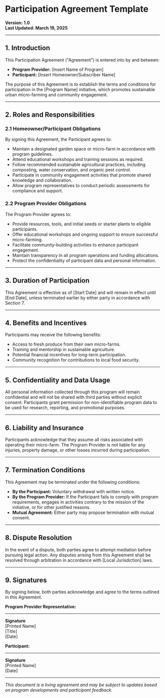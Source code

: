 # Participation Agreement Template

**Version: 1.0**  
**Last Updated: March 19, 2025**  

---

## **1. Introduction**

This Participation Agreement ("Agreement") is entered into by and between:  
- **Program Provider:** [Insert Name of Program]  
- **Participant:** [Insert Homeowner/Subscriber Name]  

The purpose of this Agreement is to establish the terms and conditions for participation in the [Program Name] initiative, which promotes sustainable urban micro-farming and community engagement.

---

## **2. Roles and Responsibilities**

### **2.1 Homeowner/Participant Obligations**  
By signing this Agreement, the Participant agrees to:  
- Maintain a designated garden space or micro-farm in accordance with program guidelines.  
- Attend educational workshops and training sessions as required.  
- Follow recommended sustainable agricultural practices, including composting, water conservation, and organic pest control.  
- Participate in community engagement activities that promote shared knowledge and collaboration.  
- Allow program representatives to conduct periodic assessments for compliance and support.  

### **2.2 Program Provider Obligations**  
The Program Provider agrees to:  
- Provide resources, tools, and initial seeds or starter plants to eligible participants.  
- Offer educational workshops and ongoing support to ensure successful micro-farming.  
- Facilitate community-building activities to enhance participant engagement.  
- Maintain transparency in all program operations and funding allocations.  
- Protect the confidentiality of participant data and personal information.  

---

## **3. Duration of Participation**

This Agreement is effective as of [Start Date] and will remain in effect until [End Date], unless terminated earlier by either party in accordance with Section 7.

---

## **4. Benefits and Incentives**

Participants may receive the following benefits:  
- Access to fresh produce from their own micro-farms.  
- Training and mentorship in sustainable agriculture.  
- Potential financial incentives for long-term participation.  
- Community recognition for contributions to local food security.  

---

## **5. Confidentiality and Data Usage**

All personal information collected through this program will remain confidential and will not be shared with third parties without explicit consent. Participants grant permission for non-identifiable program data to be used for research, reporting, and promotional purposes.

---

## **6. Liability and Insurance**

Participants acknowledge that they assume all risks associated with operating their micro-farm. The Program Provider is not liable for any injuries, property damage, or other losses incurred during participation.

---

## **7. Termination Conditions**

This Agreement may be terminated under the following conditions:  
- **By the Participant:** Voluntary withdrawal with written notice.  
- **By the Program Provider:** If the Participant fails to comply with program requirements, engages in activities contrary to the mission of the initiative, or for other justified reasons.  
- **Mutual Agreement:** Either party may propose termination with mutual consent.  

---

## **8. Dispute Resolution**

In the event of a dispute, both parties agree to attempt mediation before pursuing legal action. Any disputes arising from this Agreement shall be resolved through arbitration in accordance with [Local Jurisdiction] laws.

---

## **9. Signatures**

By signing below, both parties acknowledge and agree to the terms outlined in this Agreement.

**Program Provider Representative:**  
_________________________  
**Signature**  
[Printed Name]  
[Title]  
[Date]  

**Participant:**  
_________________________  
**Signature**  
[Printed Name]  
[Date]  

---

*This document is a living agreement and may be subject to updates based on program developments and participant feedback.*  
